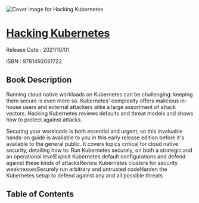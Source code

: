 ![Cover image for Hacking Kubernetes](https://imgdetail.ebookreading.net/cover/cover/202109/EB9781492081722.jpg)

[Hacking Kubernetes](https://ebookreading.net/view/book/Hacking+Kubernetes-EB9781492081722_1.html "Hacking Kubernetes")
====================================================================================================================

Release Date : 2021/10/01

ISBN : 9781492081722

Book Description
-----------------

Running cloud native workloads on Kubernetes can be challenging: keeping them secure is even more so. Kubernetes' complexity offers malicious in-house users and external attackers alike a large assortment of attack vectors. Hacking Kubernetes reviews defaults and threat models and shows how to protect against attacks.

Securing your workloads is both essential and urgent, so this invaluable hands-on guide is available to you in this early release edition before it's available to the general public. It covers topics critical for cloud native security, detailing how to: 
Run Kubernetes securely, on both a strategic and an operational levelExploit Kubernetes default configurations and defend against these kinds of attacksReview Kubernetes clusters for security weaknessesSecurely run arbitrary and untrusted codeHarden the Kubernetes setup to defend against any and all possible threats

Table of Contents
-----------------

